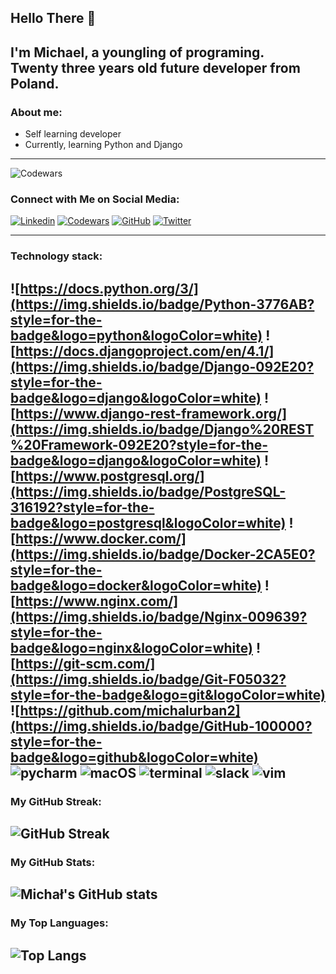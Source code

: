 ## Hello There 👋

I'm Michael, a youngling of programing. 
<br>
Twenty three years old future developer from Poland.
---
### About me: 
- Self learning developer
- Currently, learning Python and Django
---

![Codewars](https://github.r2v.ch/codewars?user=Micha%C5%82%20Urban&name=true&top_languages=true&stroke=%23b362ff&theme=purple_dark)

### Connect with Me on Social Media:

[![Linkedin](https://img.shields.io/badge/LinkedIn-0077B5?style=for-the-badge&logo=linkedin&logoColor=white)](https://www.linkedin.com/in/micha%C5%82-urban-404686232/)
[![Codewars](https://img.shields.io/badge/Codewars-000000?style=for-the-badge&logo=codewars&logoColor=white)](https://www.codewars.com/users/Micha%C5%82%20Urban)
[![GitHub](https://img.shields.io/badge/GitHub-100000?style=for-the-badge&logo=github&logoColor=white)](https://github.com/michal_urban2)
[![Twitter](https://img.shields.io/badge/Twitter-1DA1F2?style=for-the-badge&logo=twitter&logoColor=white)](https://twitter.com/michalurban2_)

---
### Technology stack:
![https://docs.python.org/3/](https://img.shields.io/badge/Python-3776AB?style=for-the-badge&logo=python&logoColor=white)
![https://docs.djangoproject.com/en/4.1/](https://img.shields.io/badge/Django-092E20?style=for-the-badge&logo=django&logoColor=white)
![https://www.django-rest-framework.org/](https://img.shields.io/badge/Django%20REST%20Framework-092E20?style=for-the-badge&logo=django&logoColor=white)
![https://www.postgresql.org/](https://img.shields.io/badge/PostgreSQL-316192?style=for-the-badge&logo=postgresql&logoColor=white)
![https://www.docker.com/](https://img.shields.io/badge/Docker-2CA5E0?style=for-the-badge&logo=docker&logoColor=white)
![https://www.nginx.com/](https://img.shields.io/badge/Nginx-009639?style=for-the-badge&logo=nginx&logoColor=white)
![https://git-scm.com/](https://img.shields.io/badge/Git-F05032?style=for-the-badge&logo=git&logoColor=white)
![https://github.com/michalurban2](https://img.shields.io/badge/GitHub-100000?style=for-the-badge&logo=github&logoColor=white)
![pycharm](https://img.shields.io/badge/pycharm-000000?style=for-the-badge&logo=pycharm&logoColor=white)
![macOS](https://img.shields.io/badge/macOS-000000?style=for-the-badge&logo=apple&logoColor=white)
![terminal](https://img.shields.io/badge/terminal-000000?style=for-the-badge&logo=terminal&logoColor=white)
![slack](https://img.shields.io/badge/slack-000000?style=for-the-badge&logo=slack&logoColor=white)
![vim](https://img.shields.io/badge/vim-000000?style=for-the-badge&logo=vim&logoColor=white)
---
### My GitHub Streak:
![GitHub Streak](https://github-readme-streak-stats.herokuapp.com/?user=michalurban2&theme=radical)
---
### My GitHub Stats:
![Michał's GitHub stats](https://github-readme-stats.vercel.app/api?username=michalurban2&show_icons=true&theme=radical)
---
### My Top Languages:
![Top Langs](https://github-readme-stats.vercel.app/api/top-langs/?username=michalurban2&theme=radical)
---
